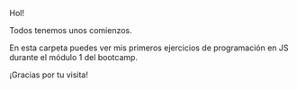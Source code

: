 Hol!

Todos tenemos unos comienzos.

En esta carpeta puedes ver mis primeros ejercicios de programación en JS durante el módulo 1 del bootcamp.

¡Gracias por tu visita!
